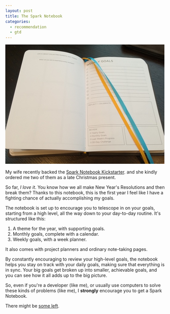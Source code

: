 ```yaml
---
layout: post
title: The Spark Notebook
categories:
  - recommendation
  - gtd
---
```


![The Spark Notebook](/assets/img/spark-notebook.jpg)

My wife recently backed the [Spark Notebook Kickstarter][spark-notebook-kickstarter].
and she kindly ordered me two of them as a late Christmas present.

So far, _I love it_. You know how we all make New Year's Resolutions and then
break them? Thanks to this notebook, this is the first year I feel like I have a
fighting chance of actually accomplishing my goals.

The notebook is set up to encourage you to telescope in on your goals, starting
from a high level, all the way down to your day-to-day routine. It's structured
like this:

1. A theme for the year, with supporting goals.
2. Monthly goals, complete with a calendar.
3. Weekly goals, with a week planner.

It also comes with project planners and ordinary note-taking pages.

By constantly encouraging to review your high-level goals, the notebook helps
you stay on track with your daily goals, making sure that everything is in sync.
Your big goals get broken up into smaller, achievable goals, and you can see how
it all adds up to the big picture.

So, even if you're a developer (like me), or usually use computers to solve
these kinds of problems (like me), I **strongly** encourage you to get a Spark
Notebook.

There might be [some left][spark-notebook].

[spark-notebook-kickstarter]: https://www.kickstarter.com/projects/katemats/spark-notebook-a-place-for-your-life-plans-and-gre 
[spark-notebook]: http://thesparknotebook.com
